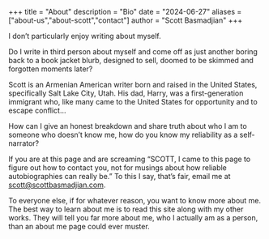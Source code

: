 +++
title = "About"
description = "Bio"
date = "2024-06-27"
aliases = ["about-us","about-scott","contact"]
author = "Scott Basmadjian"
+++

I don’t particularly enjoy writing about myself. 

Do I write in third person about myself and come off as just another boring back to a book jacket blurb, designed to sell, doomed to be skimmed and forgotten moments later?

Scott is an Armenian American writer born and raised in the United States, specifically Salt Lake City, Utah. His dad, Harry, was a first-generation immigrant who, like many came to the United States for opportunity and to escape conflict…

How can I give an honest breakdown and share truth about who I am to someone who doesn’t know me, how do you know my reliability as a self-narrator?

If you are at this page and are screaming “SCOTT, I came to this page to figure out how to contact you, not for musings about how reliable autobiographies can really be.” To this I say, that’s fair, email me at scott@scottbasmadjian.com.

To everyone else, if for whatever reason, you want to know more about me. The best way to learn about me is to read this site along with my other works. They will tell you far more about me, who I actually am as a person, than an about me page could ever muster.




